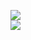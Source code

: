 [![](https://img.shields.io/badge/Made%20With-Github%20Spray-lightgrey.svg?style=for-the-badge&logo=github)](https://github.com/Annihil/github-spray#4414)  
[![](https://i.imgur.com/2DrTn0Z.gif)](https://github.com/Annihil/github-spray)